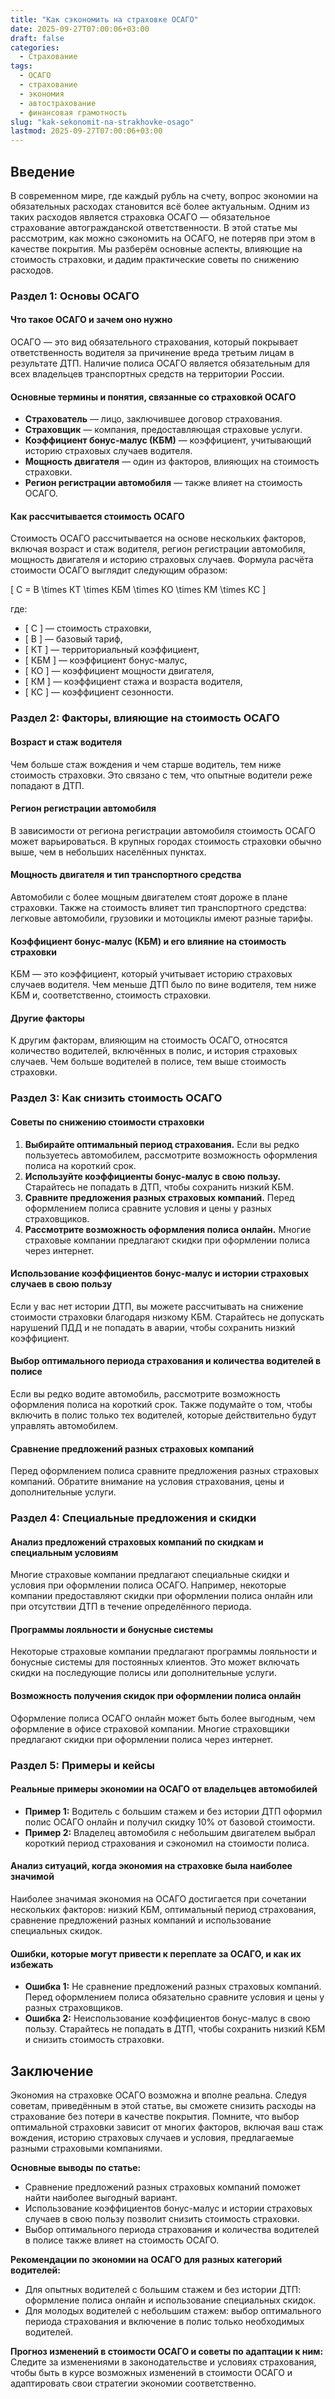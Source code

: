 ```yaml
---
title: "Как сэкономить на страховке ОСАГО"
date: 2025-09-27T07:00:06+03:00
draft: false
categories:
  - Страхование
tags:
  - ОСАГО
  - страхование
  - экономия
  - автострахование
  - финансовая грамотность
slug: "kak-sekonomit-na-strakhovke-osago"
lastmod: 2025-09-27T07:00:06+03:00
---
```




## Введение

В современном мире, где каждый рубль на счету, вопрос экономии на обязательных расходах становится всё более актуальным. Одним из таких расходов является страховка ОСАГО — обязательное страхование автогражданской ответственности. В этой статье мы рассмотрим, как можно сэкономить на ОСАГО, не потеряв при этом в качестве покрытия. Мы разберём основные аспекты, влияющие на стоимость страховки, и дадим практические советы по снижению расходов.

### Раздел 1: Основы ОСАГО

#### Что такое ОСАГО и зачем оно нужно

ОСАГО — это вид обязательного страхования, который покрывает ответственность водителя за причинение вреда третьим лицам в результате ДТП. Наличие полиса ОСАГО является обязательным для всех владельцев транспортных средств на территории России.

#### Основные термины и понятия, связанные со страховкой ОСАГО

- **Страхователь** — лицо, заключившее договор страхования.
- **Страховщик** — компания, предоставляющая страховые услуги.
- **Коэффициент бонус-малус (КБМ)** — коэффициент, учитывающий историю страховых случаев водителя.
- **Мощность двигателя** — один из факторов, влияющих на стоимость страховки.
- **Регион регистрации автомобиля** — также влияет на стоимость ОСАГО.

#### Как рассчитывается стоимость ОСАГО

Стоимость ОСАГО рассчитывается на основе нескольких факторов, включая возраст и стаж водителя, регион регистрации автомобиля, мощность двигателя и историю страховых случаев. Формула расчёта стоимости ОСАГО выглядит следующим образом:

[ C = B \times КТ \times КБМ \times КО \times КМ \times КС ]

где:
- [ C ] — стоимость страховки,
- [ B ] — базовый тариф,
- [ КТ ] — территориальный коэффициент,
- [ КБМ ] — коэффициент бонус-малус,
- [ КО ] — коэффициент мощности двигателя,
- [ КМ ] — коэффициент стажа и возраста водителя,
- [ КС ] — коэффициент сезонности.

### Раздел 2: Факторы, влияющие на стоимость ОСАГО

#### Возраст и стаж водителя

Чем больше стаж вождения и чем старше водитель, тем ниже стоимость страховки. Это связано с тем, что опытные водители реже попадают в ДТП.

#### Регион регистрации автомобиля

В зависимости от региона регистрации автомобиля стоимость ОСАГО может варьироваться. В крупных городах стоимость страховки обычно выше, чем в небольших населённых пунктах.

#### Мощность двигателя и тип транспортного средства

Автомобили с более мощным двигателем стоят дороже в плане страховки. Также на стоимость влияет тип транспортного средства: легковые автомобили, грузовики и мотоциклы имеют разные тарифы.

#### Коэффициент бонус-малус (КБМ) и его влияние на стоимость страховки

КБМ — это коэффициент, который учитывает историю страховых случаев водителя. Чем меньше ДТП было по вине водителя, тем ниже КБМ и, соответственно, стоимость страховки.

#### Другие факторы

К другим факторам, влияющим на стоимость ОСАГО, относятся количество водителей, включённых в полис, и история страховых случаев. Чем больше водителей в полисе, тем выше стоимость страховки.

### Раздел 3: Как снизить стоимость ОСАГО

#### Советы по снижению стоимости страховки

1. **Выбирайте оптимальный период страхования.** Если вы редко пользуетесь автомобилем, рассмотрите возможность оформления полиса на короткий срок.
2. **Используйте коэффициенты бонус-малус в свою пользу.** Старайтесь не попадать в ДТП, чтобы сохранить низкий КБМ.
3. **Сравните предложения разных страховых компаний.** Перед оформлением полиса сравните условия и цены у разных страховщиков.
4. **Рассмотрите возможность оформления полиса онлайн.** Многие страховые компании предлагают скидки при оформлении полиса через интернет.

#### Использование коэффициентов бонус-малус и истории страховых случаев в свою пользу

Если у вас нет истории ДТП, вы можете рассчитывать на снижение стоимости страховки благодаря низкому КБМ. Старайтесь не допускать нарушений ПДД и не попадать в аварии, чтобы сохранить низкий коэффициент.

#### Выбор оптимального периода страхования и количества водителей в полисе

Если вы редко водите автомобиль, рассмотрите возможность оформления полиса на короткий срок. Также подумайте о том, чтобы включить в полис только тех водителей, которые действительно будут управлять автомобилем.

#### Сравнение предложений разных страховых компаний

Перед оформлением полиса сравните предложения разных страховых компаний. Обратите внимание на условия страхования, цены и дополнительные услуги.

### Раздел 4: Специальные предложения и скидки

#### Анализ предложений страховых компаний по скидкам и специальным условиям

Многие страховые компании предлагают специальные скидки и условия при оформлении полиса ОСАГО. Например, некоторые компании предоставляют скидки при оформлении полиса онлайн или при отсутствии ДТП в течение определённого периода.

#### Программы лояльности и бонусные системы

Некоторые страховые компании предлагают программы лояльности и бонусные системы для постоянных клиентов. Это может включать скидки на последующие полисы или дополнительные услуги.

#### Возможность получения скидок при оформлении полиса онлайн

Оформление полиса ОСАГО онлайн может быть более выгодным, чем оформление в офисе страховой компании. Многие страховщики предлагают скидки при оформлении полиса через интернет.

### Раздел 5: Примеры и кейсы

#### Реальные примеры экономии на ОСАГО от владельцев автомобилей

- **Пример 1:** Водитель с большим стажем и без истории ДТП оформил полис ОСАГО онлайн и получил скидку 10% от базовой стоимости.
- **Пример 2:** Владелец автомобиля с небольшим двигателем выбрал короткий период страхования и сэкономил на стоимости полиса.

#### Анализ ситуаций, когда экономия на страховке была наиболее значимой

Наиболее значимая экономия на ОСАГО достигается при сочетании нескольких факторов: низкий КБМ, оптимальный период страхования, сравнение предложений разных компаний и использование специальных скидок.

#### Ошибки, которые могут привести к переплате за ОСАГО, и как их избежать

- **Ошибка 1:** Не сравнение предложений разных страховых компаний. Перед оформлением полиса обязательно сравните условия и цены у разных страховщиков.
- **Ошибка 2:** Неиспользование коэффициентов бонус-малус в свою пользу. Старайтесь не попадать в ДТП, чтобы сохранить низкий КБМ и снизить стоимость страховки.

## Заключение

Экономия на страховке ОСАГО возможна и вполне реальна. Следуя советам, приведённым в этой статье, вы сможете снизить расходы на страхование без потери в качестве покрытия. Помните, что выбор оптимальной страховки зависит от многих факторов, включая ваш стаж вождения, историю страховых случаев и условия, предлагаемые разными страховыми компаниями.

**Основные выводы по статье:**
- Сравнение предложений разных страховых компаний поможет найти наиболее выгодный вариант.
- Использование коэффициентов бонус-малус и истории страховых случаев в свою пользу позволит снизить стоимость страховки.
- Выбор оптимального периода страхования и количества водителей в полисе также влияет на стоимость ОСАГО.

**Рекомендации по экономии на ОСАГО для разных категорий водителей:**
- Для опытных водителей с большим стажем и без истории ДТП: оформление полиса онлайн и использование специальных скидок.
- Для молодых водителей с небольшим стажем: выбор оптимального периода страхования и включение в полис только необходимых водителей.

**Прогноз изменений в стоимости ОСАГО и советы по адаптации к ним:**
Следите за изменениями в законодательстве и условиях страхования, чтобы быть в курсе возможных изменений в стоимости ОСАГО и адаптировать свои стратегии экономии соответственно.

